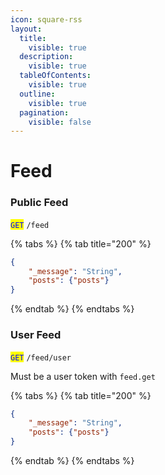 ```yaml
---
icon: square-rss
layout:
  title:
    visible: true
  description:
    visible: true
  tableOfContents:
    visible: true
  outline:
    visible: true
  pagination:
    visible: false
---
```


# Feed

### Public Feed

<mark style="color:blue;">`GET`</mark> `/feed`

{% tabs %}
{% tab title="200" %}
```json
{
    "_message": "String",
    "posts": {"posts"}
}
```
{% endtab %}
{% endtabs %}

### User Feed

<mark style="color:blue;">`GET`</mark> `/feed/user`

Must be a user token with `feed.get`&#x20;

{% tabs %}
{% tab title="200" %}
```json
{
    "_message": "String",
    "posts": {"posts"}
}
```
{% endtab %}
{% endtabs %}

